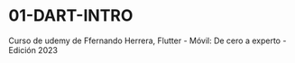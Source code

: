 # 01-DART-INTRO
Curso de udemy de Ffernando Herrera, Flutter - Móvil: De cero a experto - Edición 2023
